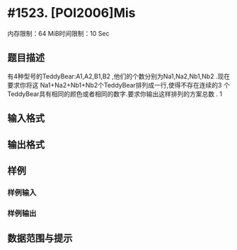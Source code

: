 # #1523. [POI2006]Mis

内存限制：64 MiB时间限制：10 Sec

## 题目描述

有4种型号的TeddyBear:A1,A2,B1,B2  ,他们的个数分别为Na1,Na2,Nb1,Nb2 .现在要求你将这 Na1+Na2+Nb1+Nb2个TeddyBear排列成一行,使得不存在连续的3 个TeddyBear具有相同的颜色或者相同的数字.要求你输出这样排列的方案总数 .
1

## 输入格式

## 输出格式

## 样例

### 样例输入

### 样例输出

## 数据范围与提示
